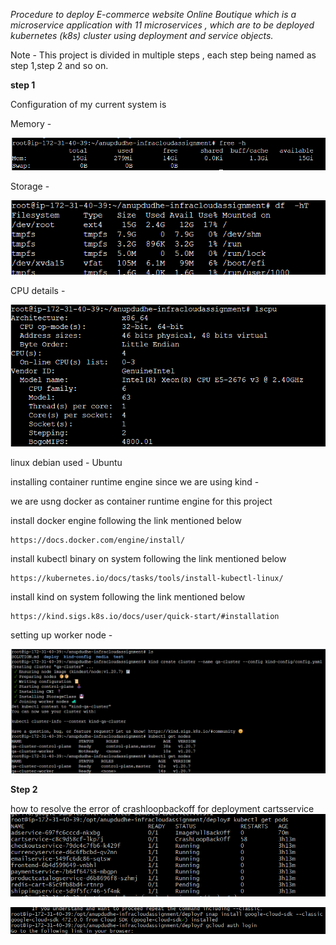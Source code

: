 *Procedure to deploy E-commerce website Online Boutique which is a microservice application with 11 microservices , which are to be deployed kubernetes (k8s) cluster using deployment and service objects.*

Note - This project is divided in multiple steps , each step being named
as step 1,step 2 and so on. 

**step 1**

Configuration of my current system is

Memory -

![alt text](image.png)

Storage -

![alt text](image-1.png)

CPU details -

![alt text](image-2.png)

linux debian used - Ubuntu

installing container runtime engine since we are using kind -

we are usng docker as container runtime engine for this project

install docker engine following the link mentioned below
```
https://docs.docker.com/engine/install/

```
install kubectl binary on system following the link mentioned below 

```
https://kubernetes.io/docs/tasks/tools/install-kubectl-linux/
```

install kind on system following the link mentioned below
```
https://kind.sigs.k8s.io/docs/user/quick-start/#installation
```

setting up worker node -

![alt text](image-3.png)


**Step 2**


how to resolve the error of crashloopbackoff for deployment cartsservice
![alt text](image-5.png)






![alt text](image-4.png)